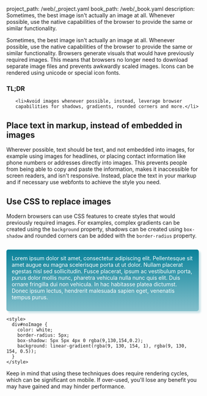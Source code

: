 project_path: /web/_project.yaml
book_path: /web/_book.yaml
description: Sometimes, the best image isn't actually an image at all. Whenever possible, use the native capabilities of the browser to provide the same or similar functionality.

<p class="intro">
  Sometimes, the best image isn't actually an image at all. Whenever possible, use the native capabilities of the browser to provide the same or similar functionality.  Browsers generate visuals that would have previously required images.   This means that browsers no longer need to download separate image files and prevents awkwardly scaled images.  Icons can be rendered using unicode or special icon fonts.
</p>


















<div class="wf-highlight-list wf-highlight-list--learning" markdown="1">
  <h3 class="wf-highlight-list__title">TL;DR</h3>

  
  <ul class="wf-highlight-list__list">
    
    <li>Avoid images whenever possible, instead, leverage browser capabilities for shadows, gradients, rounded corners and more.</li>
    
  </ul>
  
</div>





## Place text in markup, instead of embedded in images

Wherever possible, text should be text, and not embedded into images, for
example using images for headlines, or placing contact information like phone
numbers or addresses directly into images.  This prevents people from being able
to copy and paste the information, makes it inaccessible for screen readers, and
isn't responsive.  Instead, place the text in your markup and if necessary use
webfonts to achieve the style you need.

## Use CSS to replace images

Modern browsers can use CSS features to create styles that would previously
required images.  For examples, complex gradients can be created using the
<code>background</code> property, shadows can be created using
<code>box-shadow</code> and rounded corners can be added with the
<code>border-radius</code> property.

<style>
  p#noImage {
    margin-top: 2em;
    padding: 1em;
    padding-bottom: 2em;
    color: white;
    border-radius: 5px;
    box-shadow: 5px 5px 4px 0 rgba(9,130,154,0.2);
    background: linear-gradient(rgba(9, 130, 154, 1), rgba(9, 130, 154, 0.5));
  }

  p#noImage code {
    color: rgb(64, 64, 64);
  }
</style>

<p id="noImage">
Lorem ipsum dolor sit amet, consectetur adipiscing elit. Pellentesque sit
amet augue eu magna scelerisque porta ut ut dolor. Nullam placerat egestas
nisl sed sollicitudin. Fusce placerat, ipsum ac vestibulum porta, purus
dolor mollis nunc, pharetra vehicula nulla nunc quis elit. Duis ornare
fringilla dui non vehicula. In hac habitasse platea dictumst. Donec
ipsum lectus, hendrerit malesuada sapien eget, venenatis tempus purus.
</p>

<div class="highlight"><pre><code class="language-html" data-lang="html"><span class="nt">&lt;style&gt;</span>
  <span class="nt">div</span><span class="nf">#noImage</span> <span class="p">{</span>
    <span class="k">color</span><span class="o">:</span> <span class="nb">white</span><span class="p">;</span>
    <span class="k">border</span><span class="o">-</span><span class="n">radius</span><span class="o">:</span> <span class="m">5px</span><span class="p">;</span>
    <span class="n">box</span><span class="o">-</span><span class="n">shadow</span><span class="o">:</span> <span class="m">5px</span> <span class="m">5px</span> <span class="m">4px</span> <span class="m">0</span> <span class="n">rgba</span><span class="p">(</span><span class="m">9</span><span class="o">,</span><span class="m">130</span><span class="o">,</span><span class="m">154</span><span class="o">,</span><span class="m">0</span><span class="o">.</span><span class="m">2</span><span class="p">);</span>
    <span class="k">background</span><span class="o">:</span> <span class="n">linear</span><span class="o">-</span><span class="n">gradient</span><span class="p">(</span><span class="n">rgba</span><span class="p">(</span><span class="m">9</span><span class="o">,</span> <span class="m">130</span><span class="o">,</span> <span class="m">154</span><span class="o">,</span> <span class="m">1</span><span class="p">)</span><span class="o">,</span> <span class="n">rgba</span><span class="p">(</span><span class="m">9</span><span class="o">,</span> <span class="m">130</span><span class="o">,</span> <span class="m">154</span><span class="o">,</span> <span class="m">0</span><span class="o">.</span><span class="m">5</span><span class="p">));</span>
  <span class="p">}</span>
<span class="nt">&lt;/style&gt;</span></code></pre></div>

Keep in mind that using these techniques does require rendering cycles, which
can be significant on mobile.  If over-used, you'll lose any benefit you may
have gained and may hinder performance.



